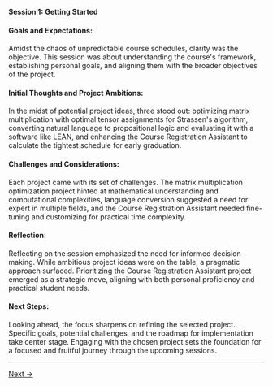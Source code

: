 **Session 1: Getting Started**

#### Goals and Expectations:

Amidst the chaos of unpredictable course schedules, clarity was the objective. This session was about understanding the course's framework, establishing personal goals, and aligning them with the broader objectives of the project.

#### Initial Thoughts and Project Ambitions:

In the midst of potential project ideas, three stood out: optimizing matrix multiplication with optimal tensor assignments for Strassen's algorithm, converting natural language to propositional logic and evaluating it with a software like LEAN, and enhancing the Course Registration Assistant to calculate the tightest schedule for early graduation.

#### Challenges and Considerations:

Each project came with its set of challenges. The matrix multiplication optimization project hinted at mathematical understanding and computational complexities, language conversion suggested a need for expert in multiple fields, and the Course Registration Assistant needed fine-tuning and customizing for practical time complexity.

#### Reflection:

Reflecting on the session emphasized the need for informed decision-making. While ambitious project ideas were on the table, a pragmatic approach surfaced. Prioritizing the Course Registration Assistant project emerged as a strategic move, aligning with both personal proficiency and practical student needs.

#### Next Steps:

Looking ahead, the focus sharpens on refining the selected project. Specific goals, potential challenges, and the roadmap for implementation take center stage. Engaging with the chosen project sets the foundation for a focused and fruitful journey through the upcoming sessions.

---

[Next →](./Session02.md)